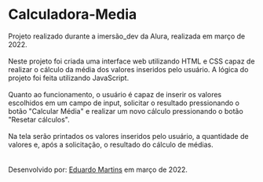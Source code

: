 # Calculadora-Media

<p>
  Projeto realizado durante a imersão_dev da Alura, realizada em março de 2022.
  <br><br>
  Neste projeto foi criada uma interface web utilizando HTML e CSS capaz de realizar o cálculo da média dos valores inseridos pelo usuário. A lógica do projeto foi feita utilizando JavaScript.
  <br><br>
  Quanto ao funcionamento, o usuário é capaz de inserir os valores escolhidos em um campo de input, solicitar o resultado pressionando o botão "Calcular Média" e realizar um novo cálculo pressionando o botão "Resetar cálculos".
  <br><br>
  Na tela serão printados os valores inseridos pelo usuário, a quantidade de valores e, após a solicitação, o resultado do cálculo de médias.
  <br><br><br>
  Desenvolvido por: <a href="https://www.linkedin.com/in/eduardomellomartins/" target="_blank">Eduardo Martins</a> em março de 2022.
</p>
